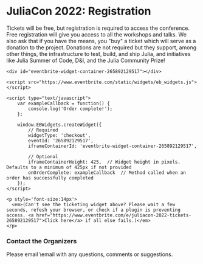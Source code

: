 # JuliaCon 2022: Registration

Tickets will be free, but registration is required to access the conference.
Free registration will give you access to all the workshops and talks. We also ask that if you have the means, you
"buy" a ticket which will serve as a donation to the project. Donations are not required but they support, among other things,
the infrastructure to test, build, and ship Julia, and initiatives like
Julia Summer of Code, D&I, and the Julia Community Prize!

~~~
<div id="eventbrite-widget-container-265892129517"></div>

<script src="https://www.eventbrite.com/static/widgets/eb_widgets.js"></script>

<script type="text/javascript">
    var exampleCallback = function() {
        console.log('Order complete!');
    };

    window.EBWidgets.createWidget({
        // Required
        widgetType: 'checkout',
        eventId: '265892129517',
        iframeContainerId: 'eventbrite-widget-container-265892129517',

        // Optional
        iframeContainerHeight: 425,  // Widget height in pixels. Defaults to a minimum of 425px if not provided
        onOrderComplete: exampleCallback  // Method called when an order has successfully completed
    });
</script>

<p style='font-size:14px'>
  <em>(Can't see the ticketing widget above? Please wait a few seconds, refesh your browser, or check if a plugin is preventing access. <a href="https://www.eventbrite.com/e/juliacon-2022-tickets-265892129517">Click here</a> if all else fails.)</em>
</p>
~~~

### Contact the Organizers

Please email \email with any questions, comments or suggestions.
